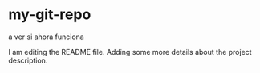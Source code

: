 # my-git-repo
a ver si ahora funciona

I am editing the README file. Adding some more details about the project description.
